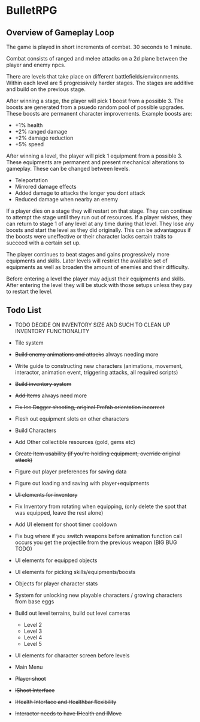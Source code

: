 # BulletRPG

## Overview of Gameplay Loop

The game is played in short increments of combat. 30 seconds to 1 minute.

Combat consists of ranged and melee attacks on a 2d plane between the player and enemy npcs.

There are levels that take place on different battlefields/environments. Within each level are 5 progressively harder stages. The stages are additive and build on the previous stage.

After winning a stage, the player will pick 1 boost from a possible 3. The boosts are generated from a psuedo random pool of possible upgrades. These boosts are permanent character improvements. Example boosts are:

- +1% health
- +2% ranged damage
- +2% damage reduction
- +5% speed

After winning a level, the player will pick 1 equipment from a possible 3. These equipments are permanent and present mechanical alterations to gameplay. These can be changed between levels.

- Teleportation
- Mirrored damage effects
- Added damage to attacks the longer you dont attack
- Reduced damage when nearby an enemy

If a player dies on a stage they will restart on that stage. They can continue to attempt the stage until they run out of resources. If a player wishes, they can return to stage 1 of any level at any time during that level. They lose any boosts and start the level as they did originally. This can be advantagous if the boosts were uneffective or their character lacks certain traits to succeed with a certain set up.

The player continues to beat stages and gains progressively more equipments and skills. Later levels will restrict the available set of equipments as well as broaden the amount of enemies and their difficulty.

Before entering a level the player may adjust their equipments and skills. After entering the level they will be stuck with those setups unless they pay to restart the level.



## Todo List

- TODO DECIDE ON INVENTORY SIZE AND SUCH TO CLEAN UP INVENTORY FUNCTIONALITY

- Tile system
- ~~Build enemy animations and attacks~~ always needing more
- Write guide to constructing new characters (animations, movement, interactor, animation event, triggering attacks, all required scripts)
- ~~Build inventory system~~
- ~~Add Items~~ always need more
- ~~Fix Ice Dagger shooting, original Prefab orientation incorrect~~
- Flesh out equipment slots on other characters
- Build Characters
- Add Other collectible resources (gold, gems etc)
- ~~Create Item usability (if you're holding equipment, override original attack)~~
- Figure out player preferences for saving data
- Figure out loading and saving with player+equipments
- ~~UI elements for inventory~~
- Fix Inventory from rotating when equipping, (only delete the spot that was equipped, leave the rest alone)
- Add UI element for shoot timer cooldown
- Fix bug where if you switch weapons before animation function call occurs you get the projectile from the previous weapon (BIG BUG TODO)
- UI elements for equipped objects
- UI elements for picking skills/equipments/boosts
- Objects for player character stats
- System for unlocking new playable characters / growing characters from base eggs
- Build out level terrains, build out level cameras
    - Level 2
    - Level 3
    - Level 4
    - Level 5
- UI elements for character screen before levels
- Main Menu
- ~~Player shoot~~
- ~~IShoot Interface~~
- ~~IHealth Interface and Healthbar flexibility~~
- ~~Interactor needs to have IHealth and IMove~~

